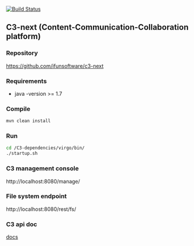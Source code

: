 [![Build Status](http://build.ifunsoftware.com/app/rest/builds/buildType:%28id:bt4%29/statusIcon)](http://build.ifunsoftware.com/viewType.html?buildTypeId=bt4)

C3-next (Content-Communication-Collaboration platform)
----------------------------------------------------------

### Repository

https://github.com/ifunsoftware/c3-next

### Requirements

* java -version >=  1.7

### Compile

```bash
mvn clean install
```

### Run

```bash
cd /C3-dependencies/virgo/bin/
./startup.sh
```

### C3 management console

http://localhost:8080/manage/

### File system endpoint

http://localhost:8080/rest/fs/

### C3 api doc

[docs](http://localhost:8080/rest/static/api.html)
